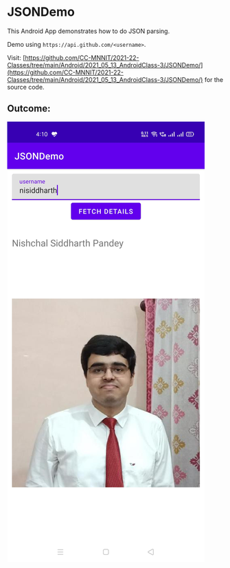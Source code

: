 # JSONDemo

This Android App demonstrates how to do JSON parsing.

Demo using `https://api.github.com/<username>`.

Visit: [https://github.com/CC-MNNIT/2021-22-Classes/tree/main/Android/2021_05_13_AndroidClass-3/JSONDemo/](https://github.com/CC-MNNIT/2021-22-Classes/tree/main/Android/2021_05_13_AndroidClass-3/JSONDemo/) for the source code.

## Outcome:

![Screenshot](JSONDemo.jpg)
